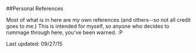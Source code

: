 ##Personal References
  
Most of what is in here are my own references (and others--so not all credit goes to me.) This is intended for myself, so anyone who decides to rummage through here, you've been warned. :P

Last updated: 09/27/15